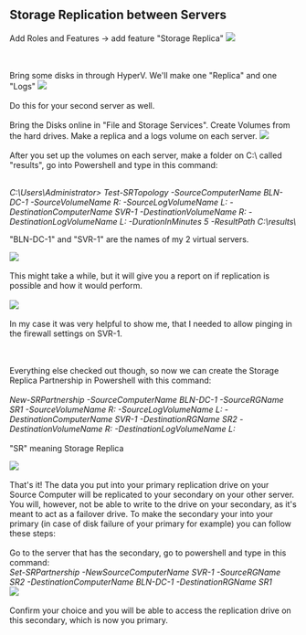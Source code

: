 <h2>Storage Replication between Servers</h2>

Add Roles and Features -> add feature "Storage Replica"
<img src="https://i.imgur.com/PdXnivL.png">

<br>
<br>
Bring some disks in through HyperV. We'll make one "Replica" and one "Logs" 
<img src="https://i.imgur.com/M9TqAH7.png">

<br>
<br>
Do this for your second server as well.
<br>
<br>
Bring the Disks online in "File and Storage Services".
Create Volumes from the hard drives. Make a replica and a logs volume on each server.
<img src="https://i.imgur.com/xU4xw8q.png">
<br>
<br>
After you set up the volumes on each server, make a folder on C:\ called "results", go into Powershell and type in this command: <br><br>

<i>C:\Users\Administrator> Test-SRTopology -SourceComputerName BLN-DC-1 -SourceVolumeName R: -SourceLogVolumeName L: -DestinationComputerName SVR-1 -DestinationVolumeName R: -DestinationLogVolumeName L: -DurationInMinutes 5 -ResultPath C:\results\  </i>

"BLN-DC-1" and "SVR-1" are the names of my 2 virtual servers.

<img src="https://i.imgur.com/YRwX0Nh.png">
<br><br>
This might take a while, but it will give you a report on if replication is possible and how it would perform.
<br><br>
<img src="https://i.imgur.com/V9tjugo.png">
<br><br>
In my case it was very helpful to show me, that I needed to allow pinging in the firewall settings on SVR-1.

<br><br>
Everything else checked out though, so now we can create the Storage Replica Partnership in Powershell with this command:
<br><br>
<i>New-SRPartnership -SourceComputerName BLN-DC-1 -SourceRGName SR1 -SourceVolumeName R: -SourceLogVolumeName L: -DestinationComputerName SVR-1 -DestinationRGName SR2 -DestinationVolumeName R: -DestinationLogVolumeName L:</i>
<br><br>
"SR" meaning Storage Replica

<img src="https://i.imgur.com/LOptfUS.png">
<br><br>
That's it! The data you put into your primary replication drive on your Source Computer will be replicated to your secondary on your other server. You will, however, not be able to write to the drive on your secondary, as it's meant to act as a failover drive.
To make the secondary your into your primary (in case of disk failure of your primary for example) you can follow these steps:
<br><br>
Go to the server that has the secondary, go to powershell and type in this command:
<br>
<i>Set-SRPartnership -NewSourceComputerName SVR-1 -SourceRGName SR2 -DestinationComputerName BLN-DC-1 -DestinationRGName SR1 </i>
<br>
<img src="https://i.imgur.com/IAbmWbV.png">
<br><br>
Confirm your choice and you will be able to access the replication drive on this secondary, which is now you primary.

